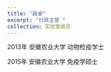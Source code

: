 ```yaml
---
title: "聂睿"
excerpt: "行政主管 "
collection: 实验室成员
---
```


 
2013年 安徽农业大学      动物检疫学士


2015年 安徽农业大学    免疫学硕士
